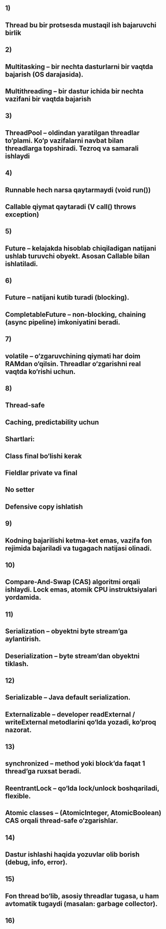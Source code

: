 ## 1)
## Thread bu bir protsesda mustaqil ish bajaruvchi birlik
## 2)
## Multitasking – bir nechta dasturlarni bir vaqtda bajarish (OS darajasida).
## Multithreading – bir dastur ichida bir nechta vazifani bir vaqtda bajarish
## 3)
##  ThreadPool – oldindan yaratilgan threadlar to‘plami. Ko‘p vazifalarni navbat bilan threadlarga topshiradi. Tezroq va samarali ishlaydi
## 4)
## Runnable hech narsa qaytarmaydi (void run())
## Callable qiymat qaytaradi (V call() throws exception)
## 5)
## Future – kelajakda hisoblab chiqiladigan natijani ushlab turuvchi obyekt. Asosan Callable bilan ishlatiladi.
## 6)
## Future – natijani kutib turadi (blocking).
## CompletableFuture – non-blocking, chaining (async pipeline) imkoniyatini beradi.
## 7)
## volatile – o‘zgaruvchining qiymati har doim RAMdan o‘qilsin. Threadlar o‘zgarishni real vaqtda ko‘rishi uchun.
## 8)
## Thread-safe
## Caching, predictability uchun
## Shartlari:
## Class final bo‘lishi kerak
## Fieldlar private va final
## No setter
## Defensive copy ishlatish
## 9)
## Kodning bajarilishi ketma-ket emas, vazifa fon rejimida bajariladi va tugagach natijasi olinadi.
## 10)
## Compare-And-Swap (CAS) algoritmi orqali ishlaydi. Lock emas, atomik CPU instruktsiyalari yordamida.
## 11)
## Serialization – obyektni byte stream’ga aylantirish.
## Deserialization – byte stream’dan obyektni tiklash.
## 12)
## Serializable – Java default serialization.
## Externalizable – developer readExternal / writeExternal metodlarini qo‘lda yozadi, ko‘proq nazorat.
## 13)
## synchronized – method yoki block’da faqat 1 thread’ga ruxsat beradi.
## ReentrantLock – qo‘lda lock/unlock boshqariladi, flexible.
## Atomic classes – (AtomicInteger, AtomicBoolean) CAS orqali thread-safe o‘zgarishlar.
## 14)
## Dastur ishlashi haqida yozuvlar olib borish (debug, info, error).
## 15)
## Fon thread bo‘lib, asosiy threadlar tugasa, u ham avtomatik tugaydi (masalan: garbage collector).
## 16)
## 